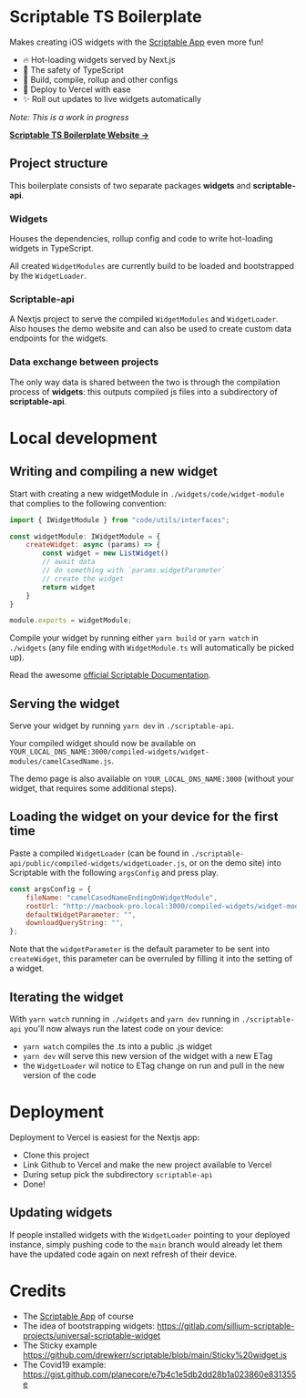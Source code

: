 # Scriptable TS Boilerplate

Makes creating iOS widgets with the [Scriptable App](https://scriptable.app/) even more fun!

- 🔥 Hot-loading widgets served by Next.js
- 🔨 The safety of TypeScript
- 🍭 Build, compile, rollup and other configs
- 🚀 Deploy to Vercel with ease
- ✨ Roll out updates to live widgets automatically

_Note: This is a work in progress_

**[Scriptable TS Boilerplate Website →](https://scriptable-ts-boilerplate.vercel.app)**

## Project structure

This boilerplate consists of two separate packages **widgets** and **scriptable-api**. 

### Widgets

Houses the dependencies, rollup config and code to write hot-loading widgets in TypeScript.

All created `WidgetModules` are currently build to be loaded and bootstrapped by the `WidgetLoader`.

### Scriptable-api

A Nextjs project to serve the compiled `WidgetModules` and `WidgetLoader`. Also houses the demo website and can also be used to create custom data endpoints for the widgets.

### Data exchange between projects

The only way data is shared between the two is through the compilation process of **widgets**: this outputs compiled js files into a subdirectory of **scriptable-api**.


# Local development

## Writing and compiling a new widget

Start with creating a new widgetModule in `./widgets/code/widget-module` that complies to the following convention:

```js camelCasedNameEndingOnWidgetModule.ts
import { IWidgetModule } from "code/utils/interfaces";

const widgetModule: IWidgetModule = {
    createWidget: async (params) => {
        const widget = new ListWidget()
        // await data
        // do something with `params.widgetParameter`
        // create the widget
        return widget
    }
}

module.exports = widgetModule;
```

Compile your widget by running either `yarn build` or `yarn watch` in `./widgets` (any file ending with `WidgetModule.ts` will automatically be picked up).

Read the awesome [official Scriptable Documentation](https://docs.scriptable.app).

## Serving the widget

Serve your widget by running `yarn dev` in `./scriptable-api`.

Your compiled widget should now be available on `YOUR_LOCAL_DNS_NAME:3000/compiled-widgets/widget-modules/camelCasedName.js`.

The demo page is also available on `YOUR_LOCAL_DNS_NAME:3000` (without your widget, that requires some additional steps).

## Loading the widget on your device for the first time

Paste a compiled `WidgetLoader` (can be found in `./scriptable-api/public/compiled-widgets/widgetLoader.js`, or on the demo site) into Scriptable with the following `argsConfig` and press play.
```js
const argsConfig = {
    fileName: "camelCasedNameEndingOnWidgetModule",
    rootUrl: "http://macbook-pro.local:3000/compiled-widgets/widget-modules/",
    defaultWidgetParameter: "",
    downloadQueryString: "",
};
```

Note that the `widgetParameter` is the default parameter to be sent into `createWidget`, this parameter can be overruled by filling it into the setting of a widget.

## Iterating the widget

With `yarn watch` running in `./widgets` and `yarn dev` running in `./scriptable-api` you'll now always run the latest code on your device:

- `yarn watch` compiles the .ts into a public .js widget
- `yarn dev` will serve this new version of the widget with a new ETag
- the `WidgetLoader` wil notice to ETag change on run and pull in the new version of the code

# Deployment

Deployment to Vercel is easiest for the Nextjs app:

- Clone this project
- Link Github to Vercel and make the new project available to Vercel
- During setup pick the subdirectory `scriptable-api`
- Done!

## Updating widgets

If people installed widgets with the `WidgetLoader` pointing to your deployed instance, simply pushing code to the `main` branch would already let them have the updated code again on next refresh of their device.


# Credits

- The [Scriptable App](https://scriptable.app/) of course
- The idea of bootstrapping widgets: https://gitlab.com/sillium-scriptable-projects/universal-scriptable-widget
- The Sticky example https://github.com/drewkerr/scriptable/blob/main/Sticky%20widget.js
- The Covid19 example: https://gist.github.com/planecore/e7b4c1e5db2dd28b1a023860e831355e